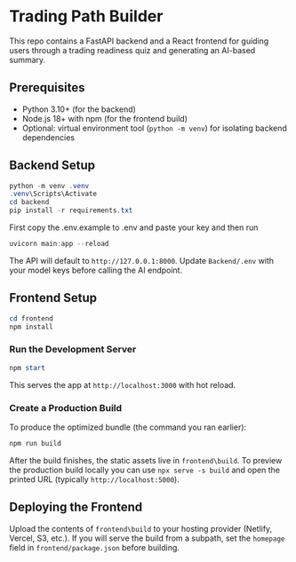 # Trading Path Builder

This repo contains a FastAPI backend and a React frontend for guiding users through a trading readiness quiz and generating an AI-based summary.

## Prerequisites

- Python 3.10+ (for the backend)
- Node.js 18+ with npm (for the frontend build)
- Optional: virtual environment tool (`python -m venv`) for isolating backend dependencies

## Backend Setup

```powershell
python -m venv .venv
.venv\Scripts\Activate
cd backend
pip install -r requirements.txt
```
First copy the .env.example to .env and paste your key and then run

```powershell 
uvicorn main:app --reload
```


The API will default to `http://127.0.0.1:8000`. Update `Backend/.env` with your model keys before calling the AI endpoint.

## Frontend Setup

```powershell
cd frontend
npm install
```

### Run the Development Server

```powershell
npm start
```

This serves the app at `http://localhost:3000` with hot reload.

### Create a Production Build

To produce the optimized bundle (the command you ran earlier):

```powershell
npm run build
```

After the build finishes, the static assets live in `frontend\build`. To preview the production build locally you can use `npx serve -s build` and open the printed URL (typically `http://localhost:5000`).

## Deploying the Frontend

Upload the contents of `frontend\build` to your hosting provider (Netlify, Vercel, S3, etc.). If you will serve the build from a subpath, set the `homepage` field in `frontend/package.json` before building.
